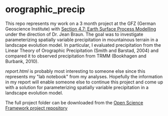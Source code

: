 # orographic_precip

This repo represents my work on a 3 month project at the GFZ (German Geoscience Institute) with [Section 4.7: Earth Surface Process Modelling](https://www.gfz-potsdam.de/en/section/earth-surface-process-modelling) under the direction of Dr. Jean Braun. The goal was to investigate parameterizing spatially variable precipitation in mountainous terrain in a landscape evolution model. In particular, I evaluated precipitation from the Linear Theory of Orographic Precipitation (Smith and Barstad, 2004) and compared it to observed precipitation from TRMM (Bookhagen and Burbank, 2010).

*report.html* is probably most interesting to someone else since this represents my "lab notebook" from my analyses. Hopefully the information in my report will enable someone else to continue this project and come up with a solution for parameterizing spatially variable precipitation in a landscape evolution model.

The full project folder can be downloaded from the [Open Science Framework project repository](https://doi.org/10.17605/OSF.IO/64B7M)
